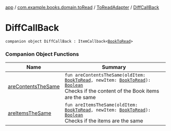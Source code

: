 [app](../../../index.md) / [com.example.books.domain.toRead](../../index.md) / [ToReadAdapter](../index.md) / [DiffCallBack](./index.md)

# DiffCallBack

`companion object DiffCallBack : ItemCallback<`[`BookToRead`](../../../com.example.books.data.toread/-book-to-read/index.md)`>`

### Companion Object Functions

| Name | Summary |
|---|---|
| [areContentsTheSame](are-contents-the-same.md) | `fun areContentsTheSame(oldItem: `[`BookToRead`](../../../com.example.books.data.toread/-book-to-read/index.md)`, newItem: `[`BookToRead`](../../../com.example.books.data.toread/-book-to-read/index.md)`): `[`Boolean`](https://kotlinlang.org/api/latest/jvm/stdlib/kotlin/-boolean/index.html)<br>Checks if the content of the Book items are the same |
| [areItemsTheSame](are-items-the-same.md) | `fun areItemsTheSame(oldItem: `[`BookToRead`](../../../com.example.books.data.toread/-book-to-read/index.md)`, newItem: `[`BookToRead`](../../../com.example.books.data.toread/-book-to-read/index.md)`): `[`Boolean`](https://kotlinlang.org/api/latest/jvm/stdlib/kotlin/-boolean/index.html)<br>Checks if the items are the same |

